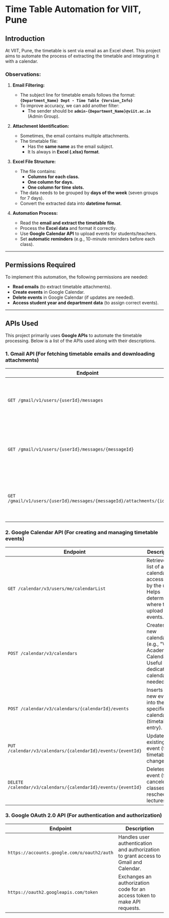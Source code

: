 # Time Table Automation for VIIT, Pune

## Introduction

At VIIT, Pune, the timetable is sent via email as an Excel sheet. This project aims to automate the process of extracting the timetable and integrating it with a calendar.

### Observations:
1. **Email Filtering:**  
   - The subject line for timetable emails follows the format:  
     **`{Department_Name} Dept - Time Table {Version_Info}`**  
   - To improve accuracy, we can add another filter:  
     - The sender should be **`admin-{Department_Name}@viit.ac.in`** (Admin Group).

2. **Attachment Identification:**  
   - Sometimes, the email contains multiple attachments.  
   - The timetable file:  
     - Has the **same name** as the email subject.  
     - It Is always in **Excel (.xlsx) format**.

3. **Excel File Structure:**  
   - The file contains:  
     - **Columns for each class.**  
     - **One column for days.**  
     - **One column for time slots.**  
   - The data needs to be grouped by **days of the week** (seven groups for 7 days).  
   - Convert the extracted data into **datetime format**.

4. **Automation Process:**  
   - Read the **email and extract the timetable file**.  
   - Process the **Excel data** and format it correctly.  
   - Use **Google Calendar API** to upload events for students/teachers.  
   - Set **automatic reminders** (e.g., 10-minute reminders before each class).  

---

## Permissions Required  
To implement this automation, the following permissions are needed:

- **Read emails** (to extract timetable attachments).  
- **Create events** in Google Calendar.  
- **Delete events** in Google Calendar (if updates are needed).  
- **Access student year and department data** (to assign correct events).  


---

## **APIs Used**  
This project primarily uses **Google APIs** to automate the timetable processing. Below is a list of the APIs used along with their descriptions.  

### **1. Gmail API** (For fetching timetable emails and downloading attachments)  
| Endpoint | Description |  
|----------|------------|  
| `GET /gmail/v1/users/{userId}/messages` | Lists the messages in the user's mailbox. Can be filtered using search queries. |  
| `GET /gmail/v1/users/{userId}/messages/{messageId}` | Retrieves details of a specific email, including subject, sender, and attachments. |  
| `GET /gmail/v1/users/{userId}/messages/{messageId}/attachments/{id}` | Downloads an attachment (Excel file) from the specified email. |  

### **2. Google Calendar API** (For creating and managing timetable events)  
| Endpoint | Description |  
|----------|------------|  
| `GET /calendar/v3/users/me/calendarList` | Retrieves a list of all calendars accessible by the user. Helps determine where to upload events. |  
| `POST /calendar/v3/calendars` | Creates a new calendar (e.g., "VIIT Academic Calendar"). Useful if a dedicated calendar is needed. |  
| `POST /calendar/v3/calendars/{calendarId}/events` | Inserts a new event into the specified calendar (timetable entry). |  
| `PUT /calendar/v3/calendars/{calendarId}/events/{eventId}` | Updates an existing event (for timetable changes). |  
| `DELETE /calendar/v3/calendars/{calendarId}/events/{eventId}` | Deletes an event (for canceled classes or rescheduled lectures). |  

### **3. Google OAuth 2.0 API** (For authentication and authorization)  
| Endpoint | Description |  
|----------|------------|  
| `https://accounts.google.com/o/oauth2/auth` | Handles user authentication and authorization to grant access to Gmail and Calendar. |  
| `https://oauth2.googleapis.com/token` | Exchanges an authorization code for an access token to make API requests. |  

